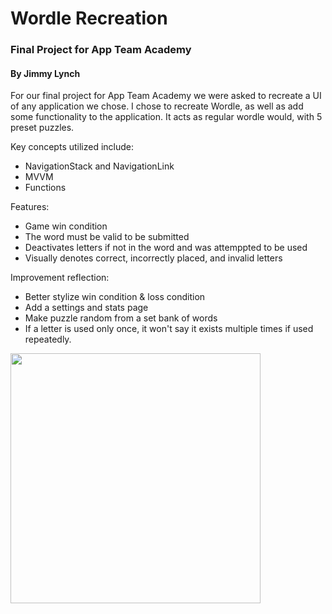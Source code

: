 # Wordle Recreation
### Final Project for App Team Academy
#### By Jimmy Lynch

For our final project for App Team Academy we were asked to recreate a UI of any application we chose. I chose to recreate Wordle, as well as add some functionality to the application. It acts as regular wordle would, with 5 preset puzzles. 

Key concepts utilized include:
- NavigationStack and NavigationLink
- MVVM
- Functions

Features:
- Game win condition
- The word must be valid to be submitted
- Deactivates letters if not in the word and was attemppted to be used
- Visually denotes correct, incorrectly placed, and invalid letters

Improvement reflection:
- Better stylize win condition & loss condition
- Add a settings and stats page
- Make puzzle random from a set bank of words
- If a letter is used only once, it won't say it exists multiple times if used repeatedly.

<img src="https://github.com/jimmy-lynch/Emojiey/blob/main/Emojiey%20Gif.gif" width=400>

